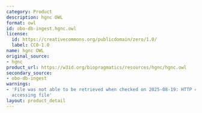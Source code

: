 ```yaml
---
category: Product
description: hgnc OWL
format: owl
id: obo-db-ingest.hgnc.owl
license:
  id: https://creativecommons.org/publicdomain/zero/1.0/
  label: CC0-1.0
name: hgnc OWL
original_source:
- hgnc
product_url: https://w3id.org/biopragmatics/resources/hgnc/hgnc.owl
secondary_source:
- obo-db-ingest
warnings:
- 'File was not able to be retrieved when checked on 2025-08-19: HTTP 404 error when
  accessing file'
layout: product_detail
---
```

